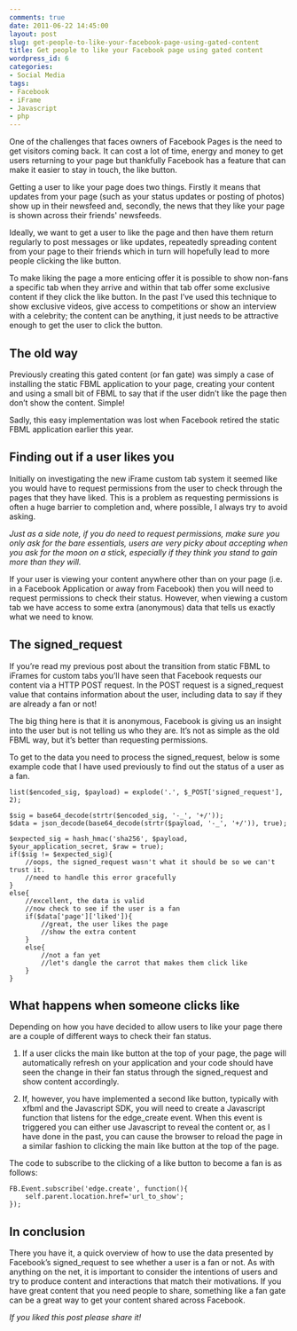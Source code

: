 ```yaml
---
comments: true
date: 2011-06-22 14:45:00
layout: post
slug: get-people-to-like-your-facebook-page-using-gated-content
title: Get people to like your Facebook page using gated content
wordpress_id: 6
categories:
- Social Media
tags:
- Facebook
- iFrame
- Javascript
- php
---
```


One of the challenges that faces owners of Facebook Pages is the need to get visitors coming back. It can cost a lot of time, energy and money to get users returning to your page but thankfully Facebook has a feature that can make it easier to stay in touch, the like button.

Getting a user to like your page does two things. Firstly it means that updates from your page (such as your status updates or posting of photos) show up in their newsfeed and, secondly, the news that they like your page is shown across their friends' newsfeeds.

Ideally, we want to get a user to like the page and then have them return regularly to post messages or like updates, repeatedly spreading content from your page to their friends which in turn will hopefully lead to more people clicking the like button.

To make liking the page a more enticing offer it is possible to show non-fans a specific tab when they arrive and within that tab offer some exclusive content if they click the like button. In the past I’ve used this technique to show exclusive videos, give access to competitions or show an interview with a celebrity; the content can be anything, it just needs to be attractive enough to get the user to click the button.<!-- more -->


## The old way


Previously creating this gated content (or fan gate) was simply a case of installing the static FBML application to your page, creating your content and using a small bit of FBML to say that if the user didn’t like the page then don’t show the content. Simple!

Sadly, this easy implementation was lost when Facebook retired the static FBML application earlier this year.


## Finding out if a user likes you


Initially on investigating the new iFrame custom tab system it seemed like you would have to request permissions from the user to check through the pages that they have liked. This is a problem as requesting permissions is often a huge barrier to completion and, where possible, I always try to avoid asking.

_Just as a side note, if you do need to request permissions, make sure you only ask for the bare essentials, users are very picky about accepting when you ask for the moon on a stick, especially if they think you stand to gain more than they will._

If your user is viewing your content anywhere other than on your page (i.e. in a Facebook Application or away from Facebook) then you will need to request permissions to check their status. However, when viewing a custom tab we have access to some extra (anonymous) data that tells us exactly what we need to know.


## The signed_request


If you’re read my previous post about the transition from static FBML to iFrames for custom tabs you’ll have seen that Facebook requests our content via a HTTP POST request. In the POST request is a signed_request value that contains information about the user, including data to say if they are already a fan or not!

The big thing here is that it is anonymous, Facebook is giving us an insight into the user but is not telling us who they are. It’s not as simple as the old FBML way, but it’s better than requesting permissions.

To get to the data you need to process the signed_request, below is some example code that I have used previously to find out the status of a user as a fan.







    
    list($encoded_sig, $payload) = explode('.', $_POST['signed_request'], 2);
    
    $sig = base64_decode(strtr($encoded_sig, '-_', '+/'));
    $data = json_decode(base64_decode(strtr($payload, '-_', '+/')), true);
    
    $expected_sig = hash_hmac('sha256', $payload, $your_application_secret, $raw = true);
    if($sig != $expected_sig){
        //oops, the signed_request wasn't what it should be so we can't trust it.
        //need to handle this error gracefully
    }
    else{
        //excellent, the data is valid
        //now check to see if the user is a fan
        if($data['page']['liked']){
            //great, the user likes the page
            //show the extra content
        }
        else{
            //not a fan yet
            //let's dangle the carrot that makes them click like
        }
    }










## What happens when someone clicks like


Depending on how you have decided to allow users to like your page there are a couple of different ways to check their fan status.



	
  1. If a user clicks the main like button at the top of your page, the page will automatically refresh on your application and your code should have seen the change in their fan status through the signed_request and show content accordingly.

	
  2. If, however, you have implemented a second like button, typically with xfbml and the Javascript SDK, you will need to create a Javascript function that listens for the edge_create event. When this event is triggered you can either use Javascript to reveal the content or, as I have done in the past, you can cause the browser to reload the page in a similar fashion to clicking the main like button at the top of the page.


The code to subscribe to the clicking of a like button to become a fan is as follows:







    
    FB.Event.subscribe('edge.create', function(){
        self.parent.location.href='url_to_show';
    });










## In conclusion


There you have it, a quick overview of how to use the data presented by Facebook’s signed_request to see whether a user is a fan or not. As with anything on the net, it is important to consider the intentions of users and try to produce content and interactions that match their motivations. If you have great content that you need people to share, something like a fan gate can be a great way to get your content shared across Facebook.

_If you liked this post please share it!_
